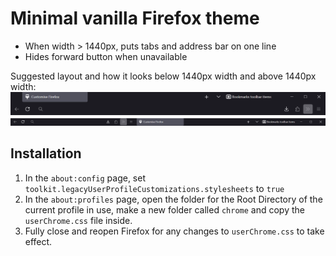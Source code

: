 # Minimal vanilla Firefox theme

- When width > 1440px, puts tabs and address bar on one line
- Hides forward button when unavailable

Suggested layout and how it looks below 1440px width and above 1440px width:
![Width below 1440px](assets/below_1440px.png)
![Width above 1440px](assets/above_1440px.png)

## Installation

1. In the `about:config` page, set `toolkit.legacyUserProfileCustomizations.stylesheets` to `true`
2. In the `about:profiles` page, open the folder for the Root Directory of the current profile in use, make a new folder called `chrome` and copy the `userChrome.css` file inside.
3. Fully close and reopen Firefox for any changes to `userChrome.css` to take effect.
